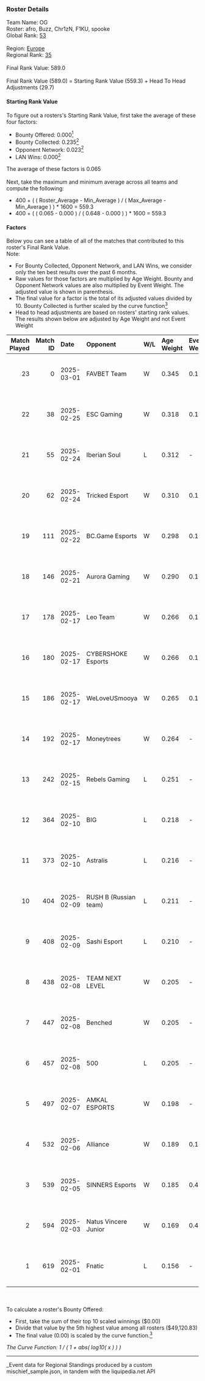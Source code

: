 ### Roster Details<br />
Team Name: OG<br />
Roster: afro, Buzz, Chr1zN, F1KU, spooke<br />
Global Rank: [53](../../standings_global_2025_07_07.md)<br />
<br />
Region: [Europe]( ../../standings_europe_2025_07_07.md)<br />
Regional Rank: [35]( ../../standings_europe_2025_07_07.md)<br />
<br />
Final Rank Value:  589.0<br />
<br />
Final Rank Value (589.0) = Starting Rank Value (559.3) + Head To Head Adjustments (29.7)<br />

#### Starting Rank Value<br />
To figure out a rosters's Starting Rank Value, first take the average of these four factors:<br />
- Bounty Offered: 0.000[<sup>1</sup>](#table2)
- Bounty Collected: 0.235[<sup>2</sup>](#table1)
- Opponent Network: 0.023[<sup>2</sup>](#table1)
- LAN Wins: 0.000[<sup>2</sup>](#table1)

The average of these factors is 0.065<br />
<br />
Next, take the maximum and minimum average across all teams and compute the following:<br />
- 400 + ( ( Roster_Average - Min_Average ) / ( Max_Average - Min_Average ) ) * 1600 = 559.3
- 400 + ( ( 0.065 - 0.000 ) / ( 0.648 - 0.000 ) ) * 1600 = 559.3


#### Factors<br />
Below you can see a table of all of the matches that contributed to this roster's Final Rank Value.<br />
Note:<br />

- For Bounty Collected, Opponent Network, and LAN Wins, we consider only the ten best results over the past 6 months.
- Raw values for those factors are multiplied by Age Weight. Bounty and Opponent Network values are also multiplied by Event Weight. The adjusted value is shown in parenthesis.
- The final value for a factor is the total of its adjusted values divided by 10. Bounty Collected is further scaled by the curve function[<sup>3</sup>](#curveFunction)
- Head to head adjustments are based on rosters' starting rank values. The results shown below are adjusted by Age Weight and not Event Weight
<span id="table1"></span><br />


| Match Played | Match ID | Date       | Opponent              | W/L | Age Weight | Event Weight | Bounty Collected | Opponent Network | LAN Wins  | H2H Adj. | Roster                               |
| -: | -: | :- | :- | :- | :- | :- | :- | :- | :- | -: | :- |
|           23 |        0 | 2025-03-01 | FAVBET Team           | W   | 0.345      | 0.143        | 0.000 (0.000)    | 0.182 (0.009)    | 0 (0.000) |     3.00 | afro, Buzz, Chr1zN, F1KU, spooke     |
|           22 |       38 | 2025-02-25 | ESC Gaming            | W   | 0.318      | 0.143        | 0.000 (0.000)    | 0.236 (0.011)    | 0 (0.000) |     2.70 | afro, Buzz, Chr1zN, F1KU, spooke     |
|           21 |       55 | 2025-02-24 | Iberian Soul          | L   | 0.312      | -            | -                | -                | -         |    -6.97 | Buzz, Chr1zN, F1KU, nicoodoz, spooke |
|           20 |       62 | 2025-02-24 | Tricked Esport        | W   | 0.310      | 0.143        | 0.000 (0.000)    | 0.486 (0.022)    | 0 (0.000) |     2.67 | afro, Buzz, Chr1zN, F1KU, spooke     |
|           19 |      111 | 2025-02-22 | BC.Game Esports       | W   | 0.298      | 0.143        | 0.062 (0.003)    | 1.000 (0.043)    | 0 (0.000) |     8.27 | Buzz, Chr1zN, F1KU, nicoodoz, spooke |
|           18 |      146 | 2025-02-21 | Aurora Gaming         | W   | 0.290      | 0.143        | 0.000 (0.000)    | 0.507 (0.021)    | 0 (0.000) |     3.70 | Buzz, Chr1zN, F1KU, nicoodoz, spooke |
|           17 |      178 | 2025-02-17 | Leo Team              | W   | 0.266      | 0.143        | 0.000 (0.000)    | 0.313 (0.012)    | 0 (0.000) |     2.44 | afro, Buzz, Chr1zN, F1KU, spooke     |
|           16 |      180 | 2025-02-17 | CYBERSHOKE Esports    | W   | 0.266      | 0.143        | 0.012 (0.000)    | 1.000 (0.038)    | 0 (0.000) |     6.53 | afro, Buzz, Chr1zN, F1KU, spooke     |
|           15 |      186 | 2025-02-17 | WeLoveUSmooya         | W   | 0.265      | 0.143        | 0.000 (0.000)    | -                | 0 (0.000) |     2.43 | afro, Buzz, Chr1zN, F1KU, spooke     |
|           14 |      192 | 2025-02-17 | Moneytrees            | W   | 0.264      | -            | -                | -                | 0 (0.000) |     2.39 | afro, Buzz, Chr1zN, F1KU, spooke     |
|           13 |      242 | 2025-02-15 | Rebels Gaming         | L   | 0.251      | -            | -                | -                | -         |    -5.64 | afro, Buzz, Chr1zN, F1KU, spooke     |
|           12 |      364 | 2025-02-10 | BIG                   | L   | 0.218      | -            | -                | -                | -         |    -0.09 | Buzz, Chr1zN, F1KU, MoDo, spooke     |
|           11 |      373 | 2025-02-10 | Astralis              | L   | 0.216      | -            | -                | -                | -         |    -0.00 | Buzz, Chr1zN, F1KU, MoDo, spooke     |
|           10 |      404 | 2025-02-09 | RUSH B (Russian team) | L   | 0.211      | -            | -                | -                | -         |    -3.67 | Buzz, Chr1zN, F1KU, MoDo, spooke     |
|            9 |      408 | 2025-02-09 | Sashi Esport          | L   | 0.210      | -            | -                | -                | -         |    -3.44 | Buzz, Chr1zN, F1KU, MoDo, spooke     |
|            8 |      438 | 2025-02-08 | TEAM NEXT LEVEL       | W   | 0.205      | -            | -                | -                | 0 (0.000) |     2.77 | Buzz, Chr1zN, F1KU, MoDo, spooke     |
|            7 |      447 | 2025-02-08 | Benched               | W   | 0.205      | -            | -                | -                | -         |     1.80 | Buzz, Chr1zN, F1KU, MoDo, spooke     |
|            6 |      457 | 2025-02-08 | 500                   | L   | 0.205      | -            | -                | -                | -         |    -0.73 | Buzz, Chr1zN, F1KU, MoDo, spooke     |
|            5 |      497 | 2025-02-07 | AMKAL ESPORTS         | W   | 0.198      | -            | -                | -                | -         |     2.70 | Buzz, Chr1zN, F1KU, MoDo, spooke     |
|            4 |      532 | 2025-02-06 | Alliance              | W   | 0.189      | 0.143        | -                | 0.702 (0.019)    | -         |     2.85 | Buzz, Chr1zN, F1KU, MoDo, spooke     |
|            3 |      539 | 2025-02-05 | SINNERS Esports       | W   | 0.185      | 0.435        | 0.002 (0.000)    | 0.235 (0.019)    | -         |     4.02 | Buzz, Chr1zN, F1KU, MoDo, spooke     |
|            2 |      594 | 2025-02-03 | Natus Vincere Junior  | W   | 0.169      | 0.435        | 0.031 (0.002)    | 0.525 (0.039)    | -         |     4.25 | Buzz, Chr1zN, F1KU, MoDo, spooke     |
|            1 |      619 | 2025-02-01 | Fnatic                | L   | 0.156      | -            | -                | -                | -         |    -2.31 | Buzz, Chr1zN, F1KU, MoDo, spooke     |

<br />
<span id="table2"></span><br />
To calculate a roster's Bounty Offered:<br />

- First, take the sum of their top 10 scaled winnings ($0.00)
- Divide that value by the 5th highest value among all rosters ($49,120.83)
- The final value (0.00) is scaled by the curve function.[<sup>3</sup>](#curveFunction)

<span id="curveFunction"></span>_The Curve Function: 1 / ( 1 + abs( log10( x ) ) )_<br />

---
_Event data for Regional Standings produced by a custom mischief_sample.json, in tandem with the liquipedia.net API<br />
